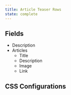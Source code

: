 ```yaml
---
title: Article Teaser Rows
state: complete
---
```


## Fields

- Description
- Articles
  - Title
  - Description
  - Image
  - Link

## CSS Configurations
